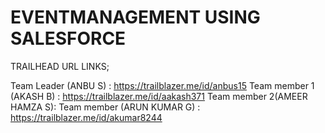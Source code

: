 # EVENTMANAGEMENT USING SALESFORCE
TRAILHEAD URL LINKS;

 
Team Leader (ANBU S)        : https://trailblazer.me/id/anbus15
Team member 1 (AKASH B)     : https://trailblazer.me/id/aakash371
Team member 2(AMEER HAMZA S):
Team member (ARUN KUMAR G)  : https://trailblazer.me/id/akumar8244
